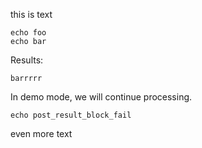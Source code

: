 this is text

```shell
echo foo
echo bar
```

Results:

```result
barrrrr
```

In demo mode, we will continue processing.

```shell
echo post_result_block_fail
```

even more text
